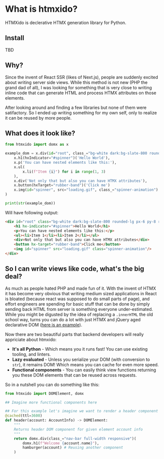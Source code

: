 # What is htmxido?

HTMXido is declerative HTMX generation library for Python.

## Install

TBD

## Why?

Since the invent of React SSR (likes of Next.js), people are suddenly excited about writing server side views.
While this method is not new (PHP the grand dad of all), I was looking for something that is very close 
to writing inline code that can generate HTML and process HTMX attributes on those elements.

After looking around and finding a few libraries but none of them were satifactory. So I ended up writing something
for my own self, only to realize it can be reused by more people.

## What does it look like?

```python
from htmxido import domx as x

example_dom = x.div(id="root", class_="bg-white dark:bg-slate-800 rounded-lg px-6 py-8 ring-1 ring-slate-900/5 shadow-xl")(
    x.h1(hxIndicator="#spinner")('Hello World'),
    x.p('You can have nested elements like this:'),
    x.ul(
        x.li(f"Item {i}") for i in range(1, 3)
    ),
    x.div('Not only that but also you can have HTMX attributes'),
    x.button(hxTarget="rubber-band")('Click me')
    x.img(id="spinner", src="loading.gif", class_="spinner-animation")
)

print(str(example_dom))
```

Will have following output:
```html
<div id="root" class="bg-white dark:bg-slate-800 rounded-lg px-6 py-8 ring-1 ring-slate-900/5 shadow-xl">
    <h1 hx-indicator="#spinner">Hello World</h1>
    <p>You can have nested elements like this:</p>
    <ul><li>Item 1</li><li>Item 2</li></ul>
    <div>Not only that but also you can have HTMX attributes</div>
    <button hx-target="rubber-band">Click me</button>
    <img id="spinner" src="loading.gif" class="spinner-animation"/>
</div>
```

## So I can write views like code, what's the big deal?

As much as people hated PHP and made fun of it. With the invent of HTMX it has become very obvious that writing medium sized 
applications in React is bloated (because react was supposed to do small parts of page), and effort engineers are spending 
for basic stuff that can be done by simply sending back HTML from server is something everyone under-estimated. While you
might be digusted by the idea of replacing a `.innerHTML` the old school way, turns you can do a lot with just HTMX
and jQuery aged declarative DOM ([here is an example](https://www.youtube.com/watch?v=3GObi93tjZI)). 

Now there are two beautiful parts that backend developers will really appriciate about htmxido:

 - **It's all Python** - Which means you it runs fast! You can use existing tooling, and linters.
 - **Lazy evaluated** - Unless you serialize your DOM (with conversion to `str`), it remains DOM! Which means you can cache for even more speed.
 - **Functional components** - You can easily think view functions returning you these DOM elements that can be reused across requests.

So in a nutshell you can do something like this:

```python
from htmxido import DOMElement, domx

## Imagine more functional components here

## For this example let's imagine we want to render a header component with hamburger menu.
@cached(ttl=3600)
def header(account: AccountInfo) -> DOMElement:
    """
    Returns header DOM component for given element account info
    """
    return domx.div(class_="nav-bar full-width responsive")(
        domx.h1(f"Welcome {account.name}"),
        hamburger(account) # Reusing another component
    )
```